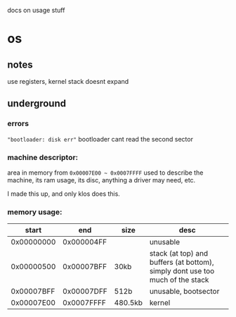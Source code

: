 docs on usage stuff

# os
## notes
use registers, kernel stack doesnt expand

## underground
### errors
``"bootloader: disk err"``
bootloader cant read the second sector

### machine descriptor:
area in memory from ``0x00007E00 ~ 0x0007FFFF`` used to describe the machine, its ram usage, its disc, anything a driver may need, etc.

I made this up, and only klos does this.

### memory usage:
| start | end | size | desc |
| ----- | --- | ---- | --- |
| 0x00000000 | 0x000004FF |  | unusable |
| 0x00000500 | 0x00007BFF | 30kb | stack (at top) and buffers (at bottom), simply dont use too much of the stack |
| 0x00007BFF | 0x00007DFF | 512b | unusable, bootsector |
| 0x00007E00 | 0x0007FFFF | 480.5kb | kernel |